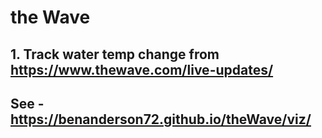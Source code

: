 # the Wave

## 1. Track water temp change from https://www.thewave.com/live-updates/

## See - https://benanderson72.github.io/theWave/viz/

